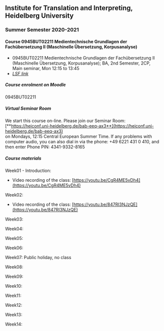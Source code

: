 ## Institute for Translation and Interpreting, Heidelberg University
### Summer Semester 2020-2021
#### Course 0945BUT02211 Medientechnische Grundlagen der Fachübersetzung II (Maschinelle Übersetzung, Korpusanalyse)

- 0945BUT02211 Medientechnische Grundlagen der Fachübersetzung II (Maschinelle Übersetzung, Korpusanalyse); BA, 2nd Semester, 2CP, Main seminar, Mon 12:15  to 13:45
- [*LSF link*](https://lsf.uni-heidelberg.de/qisserver/rds?state=verpublish&status=init&vmfile=no&publishid=333977&moduleCall=webInfo&publishConfFile=webInfo&publishSubDir=veranstaltung)  

##### Course enrolment on Moodle
0945BUT02211

##### Virtual Seminar Room

We start this course on-line. Please join our Seminar Room:  
[**https://heiconf.uni-heidelberg.de/bab-eeq-ax3**](https://heiconf.uni-heidelberg.de/bab-eeq-ax3)  
on Mondays, 12:15 Central European Summer Time. If any problems with computer audio, you can also dial in via the phone: +49 6221 431 0 410, and then enter Phone PIN: 4341-9332-8165

##### Course materials

Week01 - Introduction:
- Video recording of the class: [https://youtu.be/CgR4ME5vDh4](https://youtu.be/CgR4ME5vDh4)

Week02:
- Video recording of the class: [https://youtu.be/847RI3NJzQE](https://youtu.be/847RI3NJzQE)

Week03:

Week04:

Week05:

Week06:

Week07: Public holiday, no class

Week08:

Week09:

Week10:

Week11:

Week12:

Week13:

Week14:
